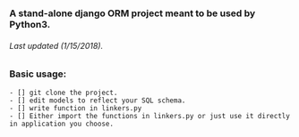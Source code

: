 ### A stand-alone django ORM project meant to be used by Python3.
###### Last updated (1/15/2018).

### Basic usage:
    - [] git clone the project.
    - [] edit models to reflect your SQL schema.
    - [] write function in linkers.py
    - [] Either import the functions in linkers.py or just use it directly in application you choose.